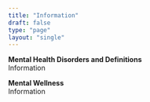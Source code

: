 ```yaml
---
title: "Information"
draft: false
type: "page"
layout: "single"
---
```


**Mental Health Disorders and Definitions**   
Information

**Mental Wellness**    
Information